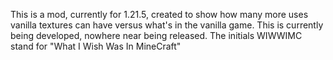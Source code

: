 This is a mod, currently for 1.21.5, created to show how many more uses vanilla textures can have
versus what's in the vanilla game. This is currently being developed, nowhere near being released.
The initials WIWWIMC stand for "What I Wish Was In MineCraft"
